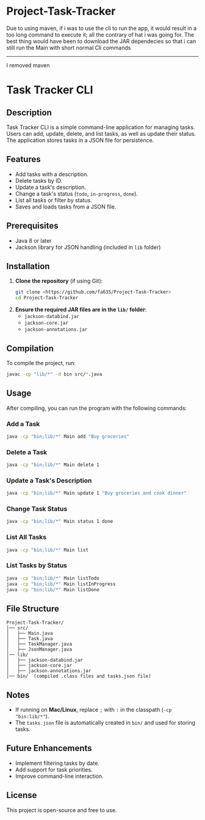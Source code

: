 # Project-Task-Tracker

Due to using maven, if i was to use the cli to run the app, it would
result in a too long command to execute it; all the contrary of hat i
was going for.
The best thing would have been to download the JAR dependecies so that
i can still run the Main with short normal Cli commands

________________________________________________________________________

I removed maven


# Task Tracker CLI

## Description
Task Tracker CLI is a simple command-line application for managing tasks. Users can add, update, delete, and list tasks, as well as update their status. The application stores tasks in a JSON file for persistence.

## Features
- Add tasks with a description.
- Delete tasks by ID.
- Update a task's description.
- Change a task's status (`todo`, `in-progress`, `done`).
- List all tasks or filter by status.
- Saves and loads tasks from a JSON file.

## Prerequisites
- Java 8 or later
- Jackson library for JSON handling (included in `lib` folder)

## Installation
1. **Clone the repository** (if using Git):
   ```sh
   git clone <https://github.com/fa635/Project-Task-Tracker>
   cd Project-Task-Tracker
   ```
2. **Ensure the required JAR files are in the `lib/` folder**:
   - `jackson-databind.jar`
   - `jackson-core.jar`
   - `jackson-annotations.jar`

## Compilation
To compile the project, run:
```sh
javac -cp "lib/*" -d bin src/*.java
```

## Usage
After compiling, you can run the program with the following commands:

### Add a Task
```sh
java -cp "bin;lib/*" Main add "Buy groceries"
```

### Delete a Task
```sh
java -cp "bin;lib/*" Main delete 1
```

### Update a Task's Description
```sh
java -cp "bin;lib/*" Main update 1 "Buy groceries and cook dinner"
```

### Change Task Status
```sh
java -cp "bin;lib/*" Main status 1 done
```

### List All Tasks
```sh
java -cp "bin;lib/*" Main list
```

### List Tasks by Status
```sh
java -cp "bin;lib/*" Main listTodo
java -cp "bin;lib/*" Main listInProgress
java -cp "bin;lib/*" Main listDone
```

## File Structure
```
Project-Task-Tracker/
│── src/
│   ├── Main.java
│   ├── Task.java
│   ├── TaskManager.java
│   ├── JsonManager.java
│── lib/
│   ├── jackson-databind.jar
│   ├── jackson-core.jar
│   ├── jackson-annotations.jar
│── bin/  (compiled .class files and tasks.json file)
```

## Notes
- If running on **Mac/Linux**, replace `;` with `:` in the classpath (`-cp "bin:lib/*"`).
- The `tasks.json` file is automatically created in `bin/` and used for storing tasks.

## Future Enhancements
- Implement filtering tasks by date.
- Add support for task priorities.
- Improve command-line interaction.

## License
This project is open-source and free to use.

